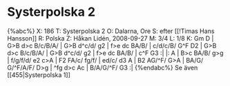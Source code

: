 # Systerpolska 2

{%abc%}
X: 186
T: Systerpolska 2
O: Dalarna, Ore
S: efter [[!Timas Hans Hansson]]
R: Polska
Z: Håkan Lidén, 2008-09-27
M: 3/4
L: 1/8
K: Gm
D | G>B d>c B/c/B/A/ | G>B d^c/d/ g2 | f>e dc BA/B/ | c/d/c/B/ G^F D2 | 
G>B d>c B/c/B/A/ | G>B d^c/d/ g2 | f>e dc BA/B/ | c^F G3 :|
|: A | B>c BA/B/ g>g | f/g/f/d/ e2 c>A | F2 FA/c/ fg/f/ | ed/c/ d3 A | 
B2 AG/^F/ G>A | BA/G/ G/^F/A/F/ D>g | ^fg d>c Ac | B/A/G/^F/ G3 :|
{%endabc%}
Se även [[455|Systerpolska 1]]

